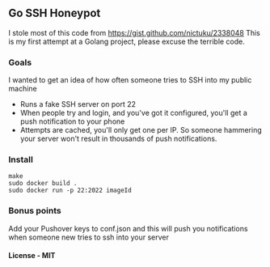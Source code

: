 ## Go SSH Honeypot

I stole most of this code from https://gist.github.com/nictuku/2338048
This is my first attempt at a Golang project, please excuse the terrible code.

### Goals

I wanted to get an idea of how often someone tries to SSH into my public machine

- Runs a fake SSH server on port 22
- When people try and login, and you've got it configured, you'll get a push notification to your phone
- Attempts are cached, you'll only get one per IP. So someone hammering your server won't result in thousands
of push notifications.


### Install

    make
    sudo docker build .
    sudo docker run -p 22:2022 imageId

### Bonus points

Add your Pushover keys to conf.json and this will push you notifications when someone new tries to ssh into your server

#### License - MIT

